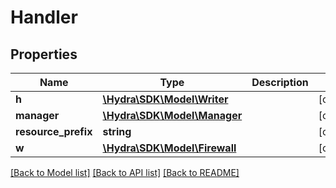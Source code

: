 # Handler

## Properties
Name | Type | Description | Notes
------------ | ------------- | ------------- | -------------
**h** | [**\Hydra\SDK\Model\Writer**](Writer.md) |  | [optional] 
**manager** | [**\Hydra\SDK\Model\Manager**](Manager.md) |  | [optional] 
**resource_prefix** | **string** |  | [optional] 
**w** | [**\Hydra\SDK\Model\Firewall**](Firewall.md) |  | [optional] 

[[Back to Model list]](../README.md#documentation-for-models) [[Back to API list]](../README.md#documentation-for-api-endpoints) [[Back to README]](../README.md)


